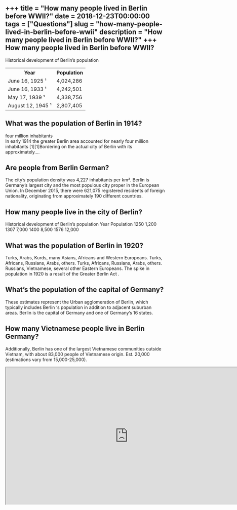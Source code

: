+++
title = "How many people lived in Berlin before WWII?"
date = 2018-12-23T00:00:00
tags = ["Questions"]
slug = "how-many-people-lived-in-berlin-before-wwii"
description = "How many people lived in Berlin before WWII?"
+++
How many people lived in Berlin before WWII?
--------------------------------------------

Historical development of Berlin’s population

<table><tr><th>Year</th><th>Population</th></tr><tr><td>June 16, 1925 ¹</td><td>4,024,286</td></tr><tr><td>June 16, 1933 ¹</td><td>4,242,501</td></tr><tr><td>May 17, 1939 ¹</td><td>4,338,756</td></tr><tr><td>August 12, 1945 ¹</td><td>2,807,405</td></tr></table>

What was the population of Berlin in 1914?
------------------------------------------

four million inhabitants  
In early 1914 the greater Berlin area accounted for nearly four million inhabitants \[1\]\[1\]Bordering on the actual city of Berlin with its approximately….

Are people from Berlin German?
------------------------------

The city’s population density was 4,227 inhabitants per km². Berlin is Germany’s largest city and the most populous city proper in the European Union. In December 2015, there were 621,075 registered residents of foreign nationality, originating from approximately 190 different countries.

How many people live in the city of Berlin?
-------------------------------------------

Historical development of Berlin’s population Year Population 1250 1,200 1307 7,000 1400 8,500 1576 12,000

What was the population of Berlin in 1920?
------------------------------------------

Turks, Arabs, Kurds, many Asians, Africans and Western Europeans. Turks, Africans, Russians, Arabs, others. Turks, Africans, Russians, Arabs, others. Russians, Vietnamese, several other Eastern Europeans. The spike in population in 1920 is a result of the Greater Berlin Act .

What’s the population of the capital of Germany?
------------------------------------------------

These estimates represent the Urban agglomeration of Berlin, which typically includes Berlin ‘s population in addition to adjacent suburban areas. Berlin is the capital of Germany and one of Germany’s 16 states.

How many Vietnamese people live in Berlin Germany?
--------------------------------------------------

Additionally, Berlin has one of the largest Vietnamese communities outside Vietnam, with about 83,000 people of Vietnamese origin. Est. 20,000 (estimations vary from 15,000-25,000).

<iframe allow="accelerometer; autoplay; clipboard-write; encrypted-media; gyroscope; picture-in-picture" allowfullscreen="" class="__youtube_prefs__  epyt-is-override  no-lazyload" data-no-lazy="1" data-origheight="433" data-origwidth="770" data-skipgform_ajax_framebjll="" height="433" id="_ytid_60669" loading="lazy" src="https://www.youtube.com/embed/EaAxKmBAEF0?enablejsapi=1&autoplay=0&cc_load_policy=0&cc_lang_pref=&iv_load_policy=1&loop=0&modestbranding=0&rel=1&fs=1&playsinline=0&autohide=2&theme=dark&color=red&controls=1&" title="YouTube player" width="770"></iframe>